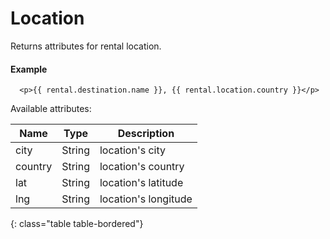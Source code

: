 # Location

Returns attributes for rental location.

#### Example

~~~ liquid
  <p>{{ rental.destination.name }}, {{ rental.location.country }}</p>
~~~

Available attributes:

Name    | Type    | Description
--------|-------- |------------
city    | String  | location's city
country | String  | location's country
lat     | String  | location's latitude
lng     | String  | location's longitude
{: class="table table-bordered"}

